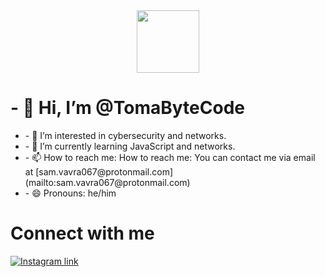 <div id="header" align="center">
  <img src="https://media.giphy.com/media/M9gbBd9nbDrOTu1Mqx/giphy.gif" width="100"/>
</div>
<h1>- 👋 Hi, I’m @TomaByteCode</h1>
<ul>
  <li>- 👀 I’m interested in cybersecurity and networks.</li>
  <li>- 🌱 I’m currently learning JavaScript and networks.</li>
  <li>- 📫 How to reach me: How to reach me: You can contact me via email at [sam.vavra067@protonmail.com](mailto:sam.vavra067@protonmail.com)</li>
  <li>- 😄 Pronouns: he/him</p></li>
</ul>
<h1>Connect with me</h1>
<a href="https://www.instagram.com/samvavra_coding"><img src="![obrazek](https://github.com/user-attachments/assets/f7f398e6-32ec-4e75-8dbd-0937128d24e3)
" alt="Instagram link">



<!---
TomaByteCode/TomaByteCode is a ✨ special ✨ repository because its `README.md` (this file) appears on your GitHub profile.
You can click the Preview link to take a look at your changes.
--->
